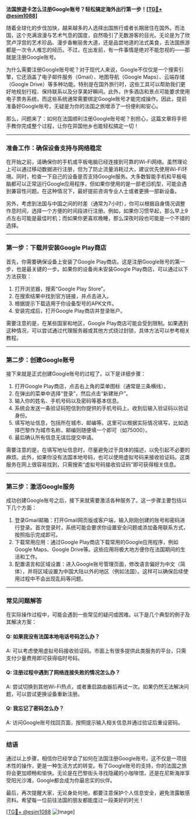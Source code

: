 **法国旅遊卡怎么注册Google账号？轻松搞定海外出行第一步！[[TG💪+ @esim1088](https://t.me/s/esim1088)]**

随着全球化的步伐加快，越来越多的人选择出国旅行或者长期居住在国外。而法国，这个充满浪漫与艺术气息的国度，自然吸引了无数游客的目光。无论是为了欣赏卢浮宫的艺术珍品、漫步香榭丽舍大道，还是品尝地道的法式美食，去法国旅游都是一次令人难忘的经历。不过，在出发前，有一件事情是绝对不能忽视的——那就是注册Google账号。

为什么需要注册Google账号呢？对于现代人来说，Google不仅仅是一个搜索引擎，它还涵盖了电子邮件服务（Gmail）、地图导航（Google Maps）、云端存储（Google Drive）等多种功能。特别是在国外旅行时，这些工具可以帮助我们更好地规划行程、保持联系以及分享美好瞬间。此外，许多酒店和景点可能要求使用电子票务系统，而这些系统通常需要绑定Google账号才能完成操作。因此，提前准备好Google账号，无疑是为你的法国之旅增添了一份便利和安心。

那么，问题来了：如何在法国顺利注册Google账号呢？别担心，这篇文章将手把手教你完成整个过程，让你在异国他乡也能轻松搞定一切！

---

### **准备工作：确保设备支持与网络稳定**
在开始之前，请确保你的手机或平板电脑已经连接到可靠的Wi-Fi网络。虽然理论上可以通过移动数据进行注册，但为了防止流量消耗过大，建议优先使用Wi-Fi环境。同时，检查一下自己的设备是否支持Google服务。大多数智能手机和平板电脑都可以正常运行Google应用程序，但如果你使用的是一部老旧机型，可能会遇到兼容性问题。在这种情况下，最好提前咨询专业人士或者更换一部新设备。

另外，考虑到法国与中国之间的时差（通常为7小时），你可以根据自身情况调整作息时间，选择一个方便的时间段进行注册。例如，如果你习惯早起，那么早上9点左右可能是最佳时机；而如果你更喜欢晚睡，那么深夜时段也可能是一个不错的选择。

---

### **第一步：下载并安装Google Play商店**
首先，你需要确保设备上安装了Google Play商店。这是注册Google账号的第一步，也是最关键的一步。如果你的设备尚未安装Google Play商店，可以通过以下方法获取：

1. 打开浏览器，搜索“Google Play Store”。
2. 在搜索结果中找到官方链接，并点击进入。
3. 根据提示下载适用于你设备型号的APK文件。
4. 安装完成后，打开Google Play商店并登录账户。

需要注意的是，在某些国家和地区，Google Play商店可能会受到限制。如果遇到这种情况，可以尝试通过代理服务器或其他方式绕过封锁，具体方法可以参考相关教程。

---

### **第二步：创建Google账号**
接下来就是正式创建Google账号的过程了。以下是详细步骤：

1. 打开Google Play商店，点击右上角的菜单图标（通常是三条横线）。
2. 在弹出的菜单中选择“登录”，然后点击“新建账户”。
3. 输入你的姓名、手机号码以及密码等基本信息。
4. 系统会发送一条验证码短信到你提供的手机号码上。收到后输入验证码以验证身份。
5. 填写地址信息，包括所在城市、邮编等。这里可以根据实际情况填写，比如选择巴黎作为城市名称，邮编则随便填一个即可（如75000）。
6. 最后确认所有信息无误后提交申请。

需要注意的是，在填写地址信息时，尽量避免过于具体的描述，以免引起不必要的麻烦。此外，如果你没有法国本地号码，也可以使用虚拟号码来接收验证码。这类服务在网上很容易找到，只需搜索“虚拟号码接收验证码”即可获得相关信息。

---

### **第三步：激活Google服务**
成功创建Google账号之后，接下来就需要激活各种服务了。这一步骤主要包括以下几个方面：

1. 登录Gmail邮箱：打开Gmail网页版或客户端，输入刚刚创建的账号和密码进行登录。首次登录时，系统可能会要求你设置安全问题或添加备用联系方式，按照指示完成即可。
2. 下载常用应用：通过Google Play商店下载常用的Google应用程序，例如Google Maps、Google Drive等。这些应用将极大地方便你在法国期间的生活和工作。
3. 配置语言和区域设置：进入Google账号管理页面，修改语言偏好为中文（简体），并将区域设置为中国大陆以外的地区（例如法国）。这样可以确保后续使用过程中不会出现乱码等问题。

---

### **常见问题解答**
在实际操作过程中，可能会遇到一些常见的疑问或困难。以下是几个典型的例子及其解决方案：

#### **Q: 如果我没有法国本地电话号码怎么办？**
A: 可以考虑使用虚拟号码接收验证码。市面上有很多提供此类服务的平台，只需支付少量费用即可获得临时号码。

#### **Q: 注册过程中遇到了网络连接失败的情况怎么办？**
A: 尝试切换到其他Wi-Fi热点，或者重启路由器后再试一次。如果仍然无法解决问题，可以尝试更换设备重新注册。

#### **Q: 我忘记了密码怎么办？**
A: 访问Google账号找回页面，按照提示输入相关信息并通过验证后重设密码。

---

### **结语**
通过以上步骤，相信你已经学会了如何在法国注册Google账号。这不仅是一项技术性的操作，更是一种生活方式的转变。有了Google账号的支持，你的法国之旅将会更加顺畅和愉快。无论是在巴黎街头寻找隐藏的小咖啡馆，还是在尼斯海岸享受阳光沙滩，Google都会成为你最忠实的伙伴。

最后，再次提醒大家，无论身处何地，都要注意保护个人信息安全，避免泄露敏感资料。希望每一位前往法国的朋友都能度过一段美好的时光！

[[TG💪+ @esim1088](https://t.me/s/esim1088) ![Image](https://i.postimg.cc/4NQfJmqS/Snipaste-2025-05-13-00-14-12.png)]